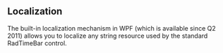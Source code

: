 ## Localization
The built-in localization mechanism in WPF (which is available since Q2 2011) allows you to localize any string resource used by the standard RadTimeBar control.

[//]: <keywords: localizationmanager>